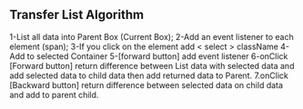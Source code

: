 
## Transfer List Algorithm

1-List all data into Parent Box (Current Box);
2-Add an event listener to each element (span);
3-If you click on the element add < select > className
4-Add to selected Container
5-[forward button] add event listener
6-onClick [Forward button] return difference between List data with selected data and add selected data to child data then add returned data to Parent.
7.onClick [Backward button] return difference between selected data on child data and add to parent child.
